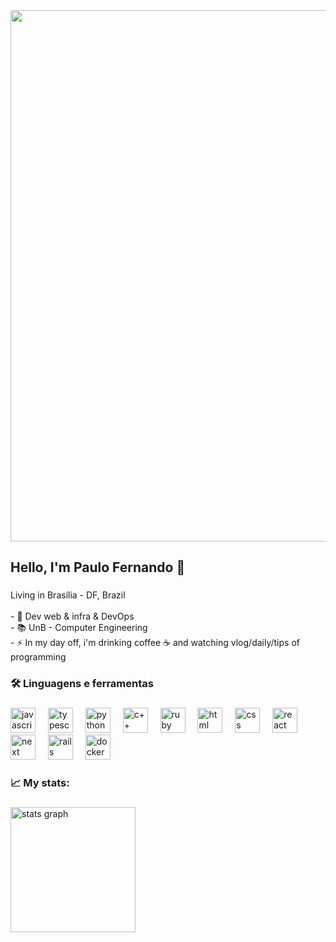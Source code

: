 
<div align="center">
  <img src="https://github.com/Anmol-Baranwal/Cool-GIFs-For-GitHub/assets/74038190/80728820-e06b-4f96-9c9e-9df46f0cc0a5" width="850"/>
  <img width="12" />
</div>

###

<h2 align="left">Hello, I'm Paulo Fernando 👋</h2>

###

<p align="left">Living in Brasília - DF, Brazil<br><br>- 🔭 Dev web & infra & DevOps<br>- 📚 UnB - Computer Engineering<br>- ⚡ In my day off, i'm drinking coffee ☕ and watching vlog/daily/tips of programming</p>

###

<h3 align="left">🛠 Linguagens e ferramentas</h3>

###

<div align="left">
  <img src="https://cdn.jsdelivr.net/gh/devicons/devicon/icons/javascript/javascript-plain.svg" height="40" alt="javascript logo"/> 
  <img width="12" />
  <img src="https://cdn.jsdelivr.net/gh/devicons/devicon/icons/typescript/typescript-plain.svg" height="40" alt="typescript logo"/>
  <img width="12" />
  <img src="https://cdn.jsdelivr.net/gh/devicons/devicon/icons/python/python-original.svg" height="40" alt="python logo"/>
  <img width="12" />
  <img src="https://cdn.jsdelivr.net/gh/devicons/devicon/icons/cplusplus/cplusplus-original.svg" height="40" alt="c++ logo"/>
  <img width="12" />
  <img src="https://cdn.jsdelivr.net/gh/devicons/devicon/icons/ruby/ruby-plain.svg" height="40" alt="ruby logo"/>
  <img width="12" />
  <img src="https://cdn.jsdelivr.net/gh/devicons/devicon/icons/html5/html5-original.svg" height="40" alt="html logo"/>
  <img width="12" />
  <img src="https://cdn.jsdelivr.net/gh/devicons/devicon/icons/css3/css3-original.svg" height="40" alt="css logo"/>
  <img width="12" />
  <img src="https://cdn.jsdelivr.net/gh/devicons/devicon/icons/react/react-original.svg" height="40" alt="react logo"/>
  <img width="12" />
  <img src="https://cdn.jsdelivr.net/gh/devicons/devicon/icons/nextjs/nextjs-original.svg" height="40" alt="next logo"/>
  <img width="12" />
  <img src="https://cdn.jsdelivr.net/gh/devicons/devicon/icons/rails/rails-plain-wordmark.svg" height="40" alt="rails logo"/>
  <img width="12" />
  <img src="https://cdn.jsdelivr.net/gh/devicons/devicon/icons/docker/docker-original.svg" height="40" alt="docker logo"/>
  <img width="12" />
</div>

###

<h3 align="left">📈   My stats:</h3>

###

<div align="left">
  <img src="https://github-readme-stats.vercel.app/api?username=pafev&hide_title=false&hide_rank=true&show_icons=true&include_all_commits=true&count_private=false&disable_animations=false&theme=dark&locale=en&hide_border=false" height="200" alt="stats graph"  />
</div>

###


